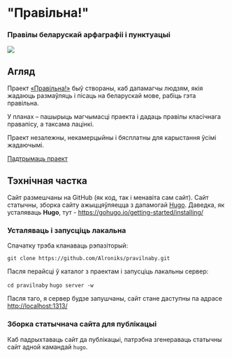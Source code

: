 # "Правільна!"
### Правілы беларускай арфаграфіі і пунктуацыі

![](https://pravilna.by/covers/main.jpg)

## Агляд

Праект [«Правільна!»](https://pravilna.by) быў створаны, каб дапамагчы людзям, якія жадаюць размаўляць і пісаць на беларускай мове, рабіць гэта правільна.

У планах &ndash; пашырыць магчымасці праекта і дадаць правілы класічнага правапісу, а таксама лацінкі.

Праект незалежны, некамерцыйны і бясплатны для карыстання ўсімі жадаючымі.

[Падтрымаць праект](https://pravilna.by/support/)

## Тэхнічная частка

Сайт размешчаны на GitHub (як код, так і менавіта сам сайт). 
Сайт статычны, зборка сайту ажыццяўляецца з дапамогай [Hugo](https://github.com/gohugoio/hugo). Даведка, як усталяваць __Hugo__, тут - https://gohugo.io/getting-started/installing/

### Усталяваць і запусціць лакальна

Спачатку трэба кланаваць рэпазіторый:

`git clone https://github.com/Alroniks/pravilnaby.git`

Пасля перайсці ў каталог з праектам і запусціць лакальны сервер:

`cd pravilnaby`
`hugo server -w`

Пасля таго, я сервер будзе запушчаны, сайт стане даступны па адрасе [http://localhost:1313/](http://localhost:1313/)

### Зборка статычнача сайта для публікацыі

Каб падрыхтаваць сайт да публікацыі, патрэбна згенераваць статычны сайт адной камандай `hugo`.
